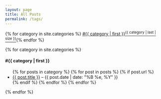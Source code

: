 ```yaml
---
layout: page
title: All Posts
permalink: /tags/
---
```


{% for category in site.categories %}
<a class="tag_box" href="#{{ category | first }}">#{{ category | first }}<sup>{{ category | last | size }}</sup></a>{% endfor %}

{% for category in site.categories %}

#### #{{ category | first }}

<a name="{{ category | first }}"></a>

<ul>
{% for posts in category %}
  {% for post in posts %}
    {% if post.url %}
    <li><a href="{{ post.url }}">{{ post.title }}</a> &ndash; {{ post.date | date: "%B %e, %Y" }}</li>
    {% endif %}
  {% endfor %}
{% endfor %}
</ul>

{% endfor %}
